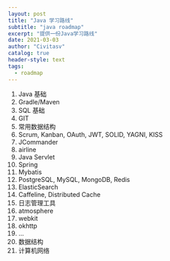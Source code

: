 ```yaml
---
layout: post
title: "Java 学习路线"
subtitle: "java roadmap"
excerpt: "提供一份Java学习路线"
date: 2021-03-03
author: "Civitasv"
catalog: true
header-style: text
tags:
  - roadmap
---
```


1. Java 基础
2. Gradle/Maven
3. SQL 基础
4. GIT
5. 常用数据结构
6. Scrum, Kanban, OAuth, JWT, SOLID, YAGNI, KISS
7. JCommander
8. airline
9. Java Servlet
10. Spring
11. Mybatis
12. PostgreSQL, MySQL, MongoDB, Redis
13. ElasticSearch
14. Caffeline, Distributed Cache
15. 日志管理工具
16. atmosphere
17. webkit
18. okhttp
19. ...
20. 数据结构
21. 计算机网络
